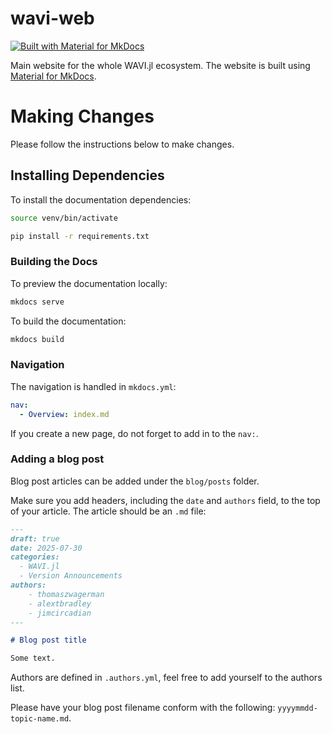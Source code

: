 # wavi-web
[![Built with Material for MkDocs](https://img.shields.io/badge/Material_for_MkDocs-526CFE?style=for-the-badge&logo=MaterialForMkDocs&logoColor=white)](https://squidfunk.github.io/mkdocs-material/)

Main website for the whole WAVI.jl ecosystem. The website is built using [Material for MkDocs](https://squidfunk.github.io/mkdocs-material/).

# Making Changes

Please follow the instructions below to make changes.

## Installing Dependencies
To install the documentation dependencies:

```bash
source venv/bin/activate

pip install -r requirements.txt
```

### Building the Docs
To preview the documentation locally:
```bash
mkdocs serve
```

To build the documentation:
```bash
mkdocs build
```

### Navigation
The navigation is handled in `mkdocs.yml`:
```yaml
nav:
  - Overview: index.md
```
If you create a new page, do not forget to add in to the `nav:`.

### Adding a blog post
Blog post articles can be added under the `blog/posts` folder.

Make sure you add headers, including the `date` and `authors` field, to the top of your article. The article should be an `.md` file:

```md
---
draft: true 
date: 2025-07-30
categories:
  - WAVI.jl
  - Version Announcements
authors:
    - thomaszwagerman
    - alextbradley
    - jimcircadian
---

# Blog post title

Some text.
```

Authors are defined in `.authors.yml`, feel free to add yourself to the authors list.

Please have your blog post filename conform with the following: `yyyymmdd-topic-name.md`.